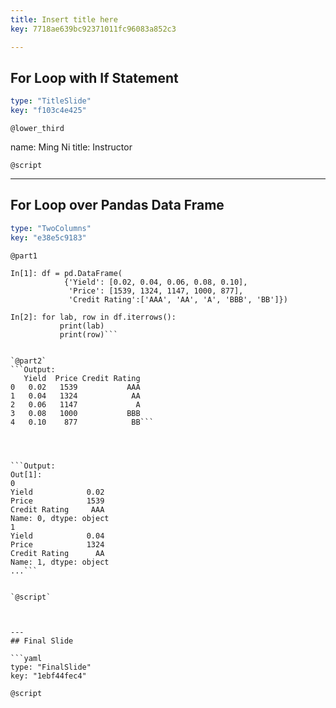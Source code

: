 ```yaml
---
title: Insert title here
key: 7718ae639bc92371011fc96083a852c3

---
```

## For Loop with If Statement

```yaml
type: "TitleSlide"
key: "f103c4e425"
```

`@lower_third`

name: Ming Ni
title: Instructor


`@script`



---
## For Loop over Pandas Data Frame

```yaml
type: "TwoColumns"
key: "e38e5c9183"
```

`@part1`
```Input:
In[1]: df = pd.DataFrame(
            {'Yield': [0.02, 0.04, 0.06, 0.08, 0.10],
             'Price': [1539, 1324, 1147, 1000, 877],
             'Credit Rating':['AAA', 'AA', 'A', 'BBB', 'BB']})

In[2]: for lab, row in df.iterrows():
           print(lab)
           print(row)```


`@part2`
```Output:
   Yield  Price Credit Rating
0   0.02   1539           AAA
1   0.04   1324            AA
2   0.06   1147             A
3   0.08   1000           BBB
4   0.10    877            BB```




```Output:
Out[1]: 
0
Yield            0.02
Price            1539
Credit Rating     AAA
Name: 0, dtype: object
1
Yield            0.04
Price            1324
Credit Rating      AA
Name: 1, dtype: object
...```


`@script`



---
## Final Slide

```yaml
type: "FinalSlide"
key: "1ebf44fec4"
```

`@script`



